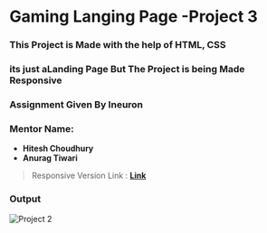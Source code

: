 # Gaming Langing Page -Project 3

### This Project is Made with the help of HTML, CSS
### its just aLanding Page But The Project is being Made Responsive
### Assignment Given By Ineuron 
### Mentor Name: 
- **Hitesh Choudhury**
- **Anurag Tiwari**

>Responsive Version Link : **[Link](https://gaming-website-ineuron.netlify.app/)**  

### Output
![Project 2](Gaming%20Landing%20Page.png)

